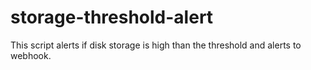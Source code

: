 # storage-threshold-alert
This script alerts if  disk storage is high than the threshold and alerts to webhook.
